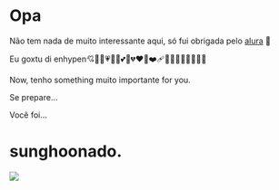 # Opa 

Não tem nada de muito interessante aqui, só fui obrigada pelo [alura](https://www.alura.com.br) 🥵

Eu goxtu di enhypen💘💝💖💗💓💞💕💟💔❤️‍🔥❤️‍🩹🧡💛💚💙💜🤎🖤🤍

Now, tenho something muito importante for you.

Se prepare...

Você foi...

# sunghoonado.


![](https://media.tenor.com/RbBWBwOSaxAAAAAi/sunghoon-enhypen-sunghoon.gif)
